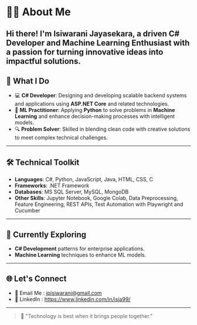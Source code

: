 

# 👩‍💻 About Me

Hi there! I'm **Isiwarani Jayasekara**, a driven **C# Developer** and **Machine Learning Enthusiast** with a passion for turning innovative ideas into impactful solutions.
---

## 🌟 What I Do

- 💻 **C# Developer**: Designing and developing scalable backend systems and applications using **ASP.NET Core** and related technologies.  
- 🧠 **ML Practitioner**: Applying **Python** to solve problems in **Machine Learning** and enhance decision-making processes with intelligent models.  
- 🔍 **Problem Solver**: Skilled in blending clean code with creative solutions to meet complex technical challenges.  

---

## 🛠️ Technical Toolkit

- **Languages**: C#, Python, JavaScript, Java, HTML, CSS, C
- **Frameworks**: .NET Framework  
- **Databases**: MS SQL Server, MySQL, MongoDB  
- **Other Skills**: Jupyter Notebook, Google Colab, Data Preprocessing, Feature Engineering, REST APIs, Test Automation with Playwright and Cucumber  

---

## 🌱 Currently Exploring

- **C# Development** patterns for enterprise applications.  
- **Machine Learning** techniques to enhance ML models.  

---

## 🌐 Let's Connect

- 💌 Email Me : jpisiwarani@gmail.com  
- 💼 LinkedIn : https://www.linkedin.com/in/isia99/

---

> 💖 "Technology is best when it brings people together."  

